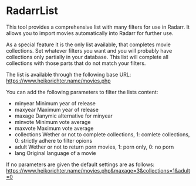 # RadarrList

This tool provides a comprehensive list with many filters for use in Radarr. It allows you to import movies automatically into Radarr for further use.

As a special feature it is the only list available, that completes movie collections. Set whatever filters you want and you will probably have collections only partially in your database. This list will complete all collections with those parts that do not match your filters.

The list is available through the following base URL:
https://www.heikorichter.name/movies.php

You can add the following parameters to filter the lists content:
- minyear      Minimum year of release
- maxyear      Maximum year of release
- maxage       Danymic alternative for minyear
- minvote      Minimum vote average
- maxvote      Maximum vote average
- collections  Wether or not to complete collections, 1: comlete collections, 0: strictly adhere to filter opions
- adult        Wether or not to return porn movies, 1: porn only, 0: no porn
- lang         Original language of a movie

If no parameters are given the default settings are as follows:
https://www.heikorichter.name/movies.php&maxage=3&collections=1&adult=0
